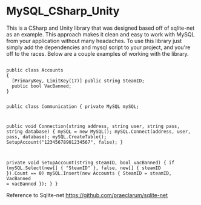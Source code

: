 # MySQL_CSharp_Unity
This is a CSharp and Unity library that was designed based off of sqlite-net as an example. This approach makes it clean and easy to work with MySQL from your application without many headaches. To use this library just simply add the dependencies and mysql script to your project, and you're off to the races. Below are a couple examples of working with the library.

<code>
public class Accounts
{
  [PrimaryKey, LimitKey(17)] public string SteamID;
  public bool VacBanned;
}

public class Communication
{
  private MySQL mySQL;
  
  public void Connection(string address, string user, string pass, string database)
  {
    mySQL = new MySQL();
    mySQL.Connect(address, user, pass, database);
    mySQL.CreateTable<Accounts>();
    SetupAccount("12345678901234567", false);
  }

  private void SetupAccount(string steamID, bool vacBanned)
  {
    if (mySQL.Select<Accounts>(new[] { "SteamID" }, false, new[] { steamID }).Count == 0)
      mySQL.Insert(new Accounts
      {
          SteamID = steamID,
          VacBanned = vacBanned
      });
  }
} 
</code>

Reference to Sqlite-net
https://github.com/praeclarum/sqlite-net
